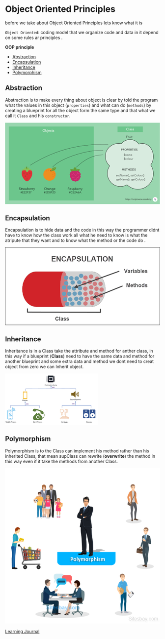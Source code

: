 # Object Oriented Principles

before we take about Object Oriented Principles lets know what it is

`Object Oriented`: coding model that we organize code and data in it depend on some rules ar principles .

**OOP principle**

- [Abstraction](#abstraction)
- [Encapsulation](#encapsulation)
- [Inheritance](#inheritance)
- [Polymorphism](#polymorphism)

## Abstraction

Abstraction is to make every thing about object is clear by told the program what the values in this object (`properties`) and what can do (`methods`) by creating a blueprint for all the object form the same type and that what we call it `Class` and his `constructor`.

![img](../image/day4/day4_classes-and-objects.png)

## Encapsulation  

Encapsulation is to hide data and the code in this way the programmer didnt have to know how the class work all what he need to know is what the atripute that they want and to know what the method or the code do .

![img](../image/day6/OOP_Encapsulation.png)

## Inheritance  

Inheritance is in a Class take the attribute and method for anther class, in this way if a blueprint (**Class**) need to have the same data and method for another blueprint and some extra data and method we dont need to creat object from zero we can Inherit object.

![img](../image/day6/OOP_Inheritance.png)

## Polymorphism

Polymorphism is to the Class can implement his method rather than his inherited Class, that mean supClass can rewrite (**overwrite**) the method in this way even if it take the methods from another Class.

![img](../image/day6/OOP_Polymorphism.png)

[Learning Journal](./LearningJournal.md)
